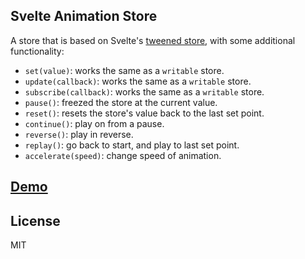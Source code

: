 Svelte Animation Store
---------------

A store that is based on Svelte's [tweened store](https://svelte.dev/docs#tweened), with some additional functionality:

- `set(value)`: works the same as a `writable` store.
- `update(callback)`: works the same as a `writable` store.
- `subscribe(callback)`: works the same as a `writable` store.
- `pause()`: freezed the store at the current value.
- `reset()`: resets the store's value back to the last set point.
- `continue()`: play on from a pause.
- `reverse()`: play in reverse.
- `replay()`: go back to start, and play to last set point.
- `accelerate(speed)`: change speed of animation.

## [Demo](https://svelte.dev/repl/9751df15d22245f691a1cf3a30c3b7b4?version=3.35.0)

## License

MIT
